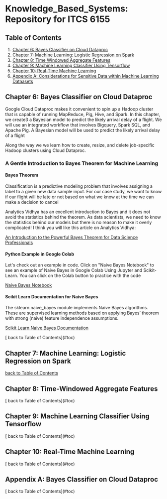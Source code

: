 # Knowledge_Based_Systems: Repository for ITCS 6155

<a name="toc"></a>
## Table of Contents

1. [ Chapter 6: Bayes Classifier on Cloud Dataproc ](#chapter6)
2. [ Chapter 7: Machine Learning: Logistic Regression on Spark](#chapter7)
2. [ Chapter 8: Time Windowed Aggregate Features](#chapter8)
2. [ Chapter 9: Machine Learning Classifier Using Tensorflow](#chapter9)
2. [ Chapter 10: Real-Time Machine Learning](#chapter10)
2. [ Appendix A: Considerations for Sensitive Data within Machine Learning Dataasets](#appendixa)


<a name="chapter6"></a>
## Chapter 6:  Bayes Classifier on Cloud Dataproc

<p>Google Cloud Dataproc makes it convenient to spin up a Hadoop cluster that is capable of running MapReduce, Pig, Hive, and Spark.  In this chapter, we create3 a Bayesian model to predict the likely arrival delay of a flight.  We will use an integrated workflow that involves Bigquery, Spark SQL, and Apache Pig.  A Bayesian model will be used to predict the likely arrival delay of a flight<p>
  <p>Along the way we we learn how to create, resize, and delete job-specific Hadoop clusters using Cloud Dataproc.</p>
  
### A Gentle Introduction to Bayes Theorem for Machine Learning
#### Bayes Theorem
<p>Classification is a predictive modeling problem that involves assigning a label to a given new data sample input. For our case study, we want to know if our flight will be late or not based on what we know at the time we can make a decision to cancel</p>

<p>Analytics Vidhya has an excellent introduction to Bayes and it does not avoid the statistics behind the theorem.  As data scientists, we need to know the statistics behind our models but there is no reason to make it overly complicated!  I think you will like this article on Analytics Vidhya:</p>
<a href="https://www.analyticsvidhya.com/blog/2019/06/introduction-powerful-bayes-theorem-data-science/">An Introduction to the Powerful Bayes Theorem for Data Science Professionals</a>

#### Python Example in Google Colab

<p>Let's check out an example in code. Click on "Naive Bayes Notebook" to see an example of Naive Bayes in Google Colab Using Jupyter and Scikit-Learn. You can click on the Colab button to practice with the code</p>
<p><a href="https://github.com/profunccdata/Knowledge_Based_Systems/blob/master/Naive_Bayes_Classifier_Gaussian.ipynb">
Naive Bayes Notebook
</a></p>

#### Scikit Learn Documentation for Naive Bayes
  <p>The sklearn.naive_bayes module implements Naive Bayes algorithms. These are supervised learning methods based on applying Bayes’ theorem with strong (naive) feature independence assumptions.</p>
  <a href="https://scikit-learn.org/stable/modules/naive_bayes.html">Scikit Learn Naive Bayes Documentation</a><p></p>
 <p></p>
 [ back to Table of Contents](#toc)
 
<a name="chapter7"></a>
## Chapter 7:  Machine Learning: Logistic Regression on Spark

<p></p>
<p></p>

[back to Table of Contents](#toc)

<a name="chapter8"></a>
## Chapter 8:  Time-Windowed Aggregate Features

<p></p>
<p></p>
[ back to Table of Contents](#toc)

<a name="chapter9"></a>
## Chapter 9:  Machine Learning Classifier Using Tensorflow

<p></p>
<p></p>
[ back to Table of Contents](#toc)

<a name="chapter10"></a>
## Chapter 10:  Real-Time Machine Learning

<p></p>
<p></p>
[ back to Table of Contents](#toc)

<a name="appendixa"></a>
## Appendix A:  Bayes Classifier on Cloud Dataproc

<p></p>
<p></p>
[ back to Table of Contents](#toc)




